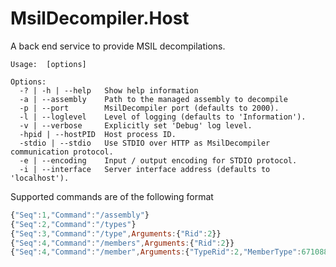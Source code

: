 # MsilDecompiler.Host

A back end service to provide MSIL decompilations.

```
Usage:  [options]

Options:
  -? | -h | --help   Show help information
  -a | --assembly    Path to the managed assembly to decompile
  -p | --port        MsilDecompiler port (defaults to 2000).
  -l | --loglevel    Level of logging (defaults to 'Information').
  -v | --verbose     Explicitly set 'Debug' log level.
  -hpid | --hostPID  Host process ID.
  -stdio | --stdio   Use STDIO over HTTP as MsilDecompiler communication protocol.
  -e | --encoding    Input / output encoding for STDIO protocol.
  -i | --interface   Server interface address (defaults to 'localhost').
```

Supported commands are of the following format

```javascript
{"Seq":1,"Command":"/assembly"}
{"Seq":2,"Command":"/types"}
{"Seq":3,"Command":"/type",Arguments:{"Rid":2}}
{"Seq":4,"Command":"/members",Arguments:{"Rid":2}}
{"Seq":4,"Command":"/member",Arguments:{"TypeRid":2,"MemberType":67108864,"MemberRid":1}}
```
